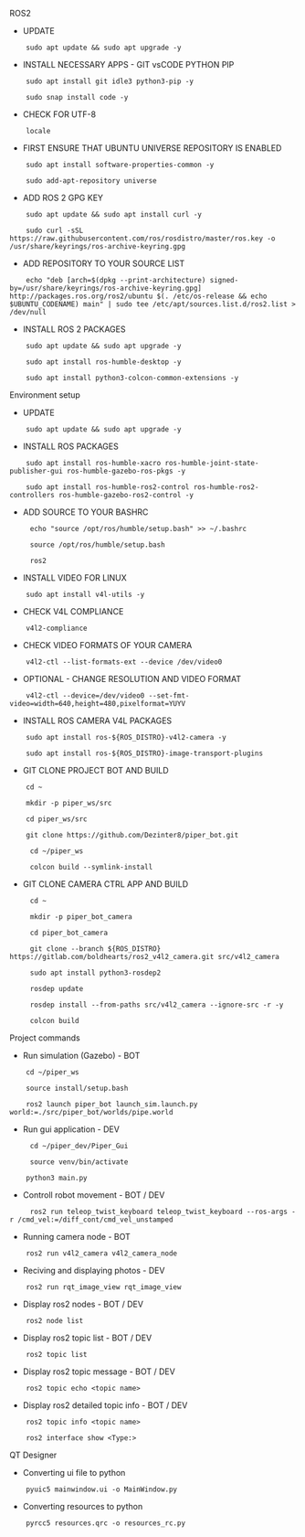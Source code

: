 ROS2 

* UPDATE
```
    sudo apt update && sudo apt upgrade -y
```

* INSTALL NECESSARY APPS - GIT vsCODE PYTHON PIP
```
	sudo apt install git idle3 python3-pip -y

	sudo snap install code -y 
```

* CHECK FOR UTF-8
```
    locale
```

* FIRST ENSURE THAT UBUNTU UNIVERSE REPOSITORY IS ENABLED
```
    sudo apt install software-properties-common -y

    sudo add-apt-repository universe
```

* ADD ROS 2 GPG KEY
```
    sudo apt update && sudo apt install curl -y

    sudo curl -sSL https://raw.githubusercontent.com/ros/rosdistro/master/ros.key -o /usr/share/keyrings/ros-archive-keyring.gpg
```

* ADD REPOSITORY TO YOUR SOURCE LIST
```
    echo "deb [arch=$(dpkg --print-architecture) signed-by=/usr/share/keyrings/ros-archive-keyring.gpg] http://packages.ros.org/ros2/ubuntu $(. /etc/os-release && echo $UBUNTU_CODENAME) main" | sudo tee /etc/apt/sources.list.d/ros2.list > /dev/null
```

* INSTALL ROS 2 PACKAGES
```
    sudo apt update && sudo apt upgrade -y

    sudo apt install ros-humble-desktop -y

	sudo apt install python3-colcon-common-extensions -y
```

Environment setup 

* UPDATE
```
    sudo apt update && sudo apt upgrade -y
```

* INSTALL ROS PACKAGES
```
	sudo apt install ros-humble-xacro ros-humble-joint-state-publisher-gui ros-humble-gazebo-ros-pkgs -y

	sudo apt install ros-humble-ros2-control ros-humble-ros2-controllers ros-humble-gazebo-ros2-control -y
```

* ADD SOURCE TO YOUR BASHRC
```
	 echo "source /opt/ros/humble/setup.bash" >> ~/.bashrc

   	 source /opt/ros/humble/setup.bash

   	 ros2
```

* INSTALL VIDEO FOR LINUX
```
	sudo apt install v4l-utils -y
```

* CHECK V4L COMPLIANCE
```
	v4l2-compliance
```

* CHECK VIDEO FORMATS OF YOUR CAMERA
```
	v4l2-ctl --list-formats-ext --device /dev/video0
```

* OPTIONAL - CHANGE RESOLUTION AND VIDEO FORMAT
```
	v4l2-ctl --device=/dev/video0 --set-fmt-video=width=640,height=480,pixelformat=YUYV
```

* INSTALL ROS CAMERA V4L PACKAGES
```
	sudo apt install ros-${ROS_DISTRO}-v4l2-camera -y

	sudo apt install ros-${ROS_DISTRO}-image-transport-plugins
```

* GIT CLONE PROJECT BOT AND BUILD
```
   	cd ~

   	mkdir -p piper_ws/src

   	cd piper_ws/src

   	git clone https://github.com/Dezinter8/piper_bot.git

   	 cd ~/piper_ws

   	 colcon build --symlink-install
```

* GIT CLONE CAMERA CTRL APP AND BUILD
```
   	 cd ~

   	 mkdir -p piper_bot_camera

   	 cd piper_bot_camera

	 git clone --branch ${ROS_DISTRO} https://gitlab.com/boldhearts/ros2_v4l2_camera.git src/v4l2_camera

	 sudo apt install python3-rosdep2

	 rosdep update

	 rosdep install --from-paths src/v4l2_camera --ignore-src -r -y

	 colcon build
```

	 
Project commands


* Run simulation (Gazebo) - BOT 
```
   	cd ~/piper_ws

   	source install/setup.bash

   	ros2 launch piper_bot launch_sim.launch.py world:=./src/piper_bot/worlds/pipe.world
```

* Run gui application - DEV 
```
   	 cd ~/piper_dev/Piper_Gui

	 source venv/bin/activate

	python3 main.py
```

* Controll robot movement - BOT / DEV 
```
   	 ros2 run teleop_twist_keyboard teleop_twist_keyboard --ros-args -r /cmd_vel:=/diff_cont/cmd_vel_unstamped
```

* Running camera node - BOT 
```
	ros2 run v4l2_camera v4l2_camera_node
```

* Reciving and displaying photos - DEV
```
	ros2 run rqt_image_view rqt_image_view
```

* Display ros2 nodes - BOT / DEV
```
	ros2 node list
```

* Display ros2 topic list  - BOT / DEV
```
	ros2 topic list
```

* Display ros2 topic message - BOT / DEV
```
	ros2 topic echo <topic name>
```

* Display ros2 detailed topic info - BOT / DEV
```
	ros2 topic info <topic name>

	ros2 interface show <Type:>
```

QT Designer

* Converting ui file to python
```
	pyuic5 mainwindow.ui -o MainWindow.py
```

* Converting resources to python
```
	pyrcc5 resources.qrc -o resources_rc.py
```






